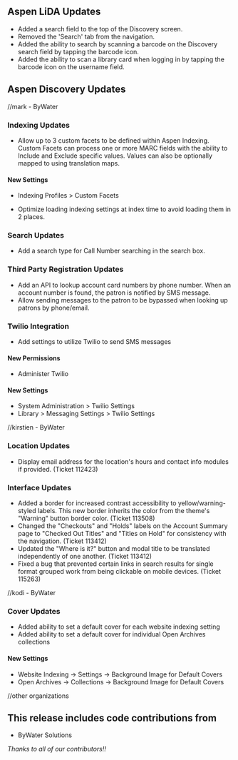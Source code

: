## Aspen LiDA Updates
- Added a search field to the top of the Discovery screen.
- Removed the 'Search' tab from the navigation.
- Added the ability to search by scanning a barcode on the Discovery search field by tapping the barcode icon.
- Added the ability to scan a library card when logging in by tapping the barcode icon on the username field.

## Aspen Discovery Updates

//mark - ByWater
### Indexing Updates
- Allow up to 3 custom facets to be defined within Aspen Indexing. Custom Facets can process one or more MARC fields with the ability to Include and Exclude specific values. Values can also be optionally mapped to using translation maps.

<div markdown="1" class="settings">

#### New Settings
- Indexing Profiles > Custom Facets
</div>

- Optimize loading indexing settings at index time to avoid loading them in 2 places. 

### Search Updates
- Add a search type for Call Number searching in the search box. 

### Third Party Registration Updates
- Add an API to lookup account card numbers by phone number.  When an account number is found, the patron is notified by SMS message.
- Allow sending messages to the patron to be bypassed when looking up patrons by phone/email. 

### Twilio Integration
- Add settings to utilize Twilio to send SMS messages

<div markdown="1" class="settings">

#### New Permissions
- Administer Twilio

#### New Settings
- System Administration > Twilio Settings
- Library > Messaging Settings > Twilio Settings
</div>

//kirstien - ByWater
### Location Updates
- Display email address for the location's hours and contact info modules if provided. (Ticket 112423)

### Interface Updates
- Added a border for increased contrast accessibility to yellow/warning-styled labels. This new border inherits the color from the theme's "Warning" button border color. (Ticket 113508)
- Changed the "Checkouts" and "Holds" labels on the Account Summary page to "Checked Out Titles" and "Titles on Hold" for consistency with the navigation. (Ticket 113412)
- Updated the "Where is it?" button and modal title to be translated independently of one another. (Ticket 113412)
- Fixed a bug that prevented certain links in search results for single format grouped work from being clickable on mobile devices. (Ticket 115263)

//kodi - ByWater
### Cover Updates
- Added ability to set a default cover for each website indexing setting
- Added ability to set a default cover for individual Open Archives collections
<div markdown="1" class="settings">

#### New Settings
- Website Indexing -> Settings -> Background Image for Default Covers
- Open Archives -> Collections -> Background Image for Default Covers
</div>

//other organizations

## This release includes code contributions from
- ByWater Solutions

_Thanks to all of our contributors!!_